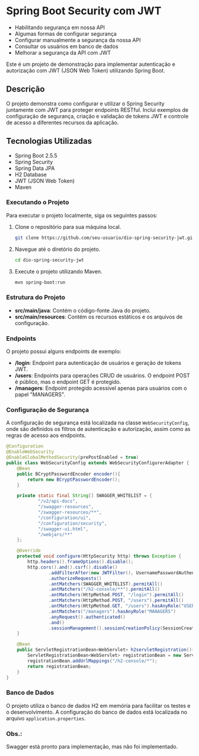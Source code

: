 # Spring Boot Security com JWT

- Habilitando segurança em nossa API
- Algumas formas de configurar segurança
- Configurar manualmente a segurança da nossa API
- Consultar os usuários em banco de dados
- Melhorar a segurança da API com JWT

Este é um projeto de demonstração para implementar autenticação e autorização com JWT (JSON Web Token) utilizando Spring Boot.

## Descrição

O projeto demonstra como configurar e utilizar o Spring Security juntamente com JWT para proteger endpoints RESTful. Inclui exemplos de configuração de segurança, criação e validação de tokens JWT e controle de acesso a diferentes recursos da aplicação.

## Tecnologias Utilizadas

- Spring Boot 2.5.5
- Spring Security
- Spring Data JPA
- H2 Database
- JWT (JSON Web Token)
- Maven

### Executando o Projeto

Para executar o projeto localmente, siga os seguintes passos:

1. Clone o repositório para sua máquina local.
   ```bash
   git clone https://github.com/seu-usuario/dio-spring-security-jwt.git
   ```
2. Navegue até o diretório do projeto.
   ```bash
   cd dio-spring-security-jwt
   ```
3. Execute o projeto utilizando Maven.
   ```bash
   mvn spring-boot:run
   ```

### Estrutura do Projeto

- **src/main/java**: Contém o código-fonte Java do projeto.
- **src/main/resources**: Contém os recursos estáticos e os arquivos de configuração.

### Endpoints

O projeto possui alguns endpoints de exemplo:

- **/login**: Endpoint para autenticação de usuários e geração de tokens JWT.
- **/users**: Endpoints para operações CRUD de usuários. O endpoint POST é público, mas o endpoint GET é protegido.
- **/managers**: Endpoint protegido acessível apenas para usuários com o papel "MANAGERS".

### Configuração de Segurança

A configuração de segurança está localizada na classe `WebSecurityConfig`, onde são definidos os filtros de autenticação e autorização, assim como as regras de acesso aos endpoints.

```java
@Configuration
@EnableWebSecurity
@EnableGlobalMethodSecurity(prePostEnabled = true)
public class WebSecurityConfig extends WebSecurityConfigurerAdapter {
    @Bean
    public BCryptPasswordEncoder encoder(){
        return new BCryptPasswordEncoder();
    }

    private static final String[] SWAGGER_WHITELIST = {
            "/v2/api-docs",
            "/swagger-resources",
            "/swagger-resources/**",
            "/configuration/ui",
            "/configuration/security",
            "/swagger-ui.html",
            "/webjars/**"
    };

    @Override
    protected void configure(HttpSecurity http) throws Exception {
        http.headers().frameOptions().disable();
        http.cors().and().csrf().disable()
                .addFilterAfter(new JWTFilter(), UsernamePasswordAuthenticationFilter.class)
                .authorizeRequests()
                .antMatchers(SWAGGER_WHITELIST).permitAll()
                .antMatchers("/h2-console/**").permitAll()
                .antMatchers(HttpMethod.POST, "/login").permitAll()
                .antMatchers(HttpMethod.POST, "/users").permitAll()
                .antMatchers(HttpMethod.GET, "/users").hasAnyRole("USERS", "MANAGERS")
                .antMatchers("/managers").hasAnyRole("MANAGERS")
                .anyRequest().authenticated()
                .and()
                .sessionManagement().sessionCreationPolicy(SessionCreationPolicy.STATELESS);
    }

    @Bean
    public ServletRegistrationBean<WebServlet> h2servletRegistration(){
        ServletRegistrationBean<WebServlet> registrationBean = new ServletRegistrationBean<>(new WebServlet());
        registrationBean.addUrlMappings("/h2-console/*");
        return registrationBean;
    }
}
```

### Banco de Dados

O projeto utiliza o banco de dados H2 em memória para facilitar os testes e o desenvolvimento. A configuração do banco de dados está localizada no arquivo `application.properties`.

### Obs.:
Swagger está pronto para implementação, mas não foi implementado.

